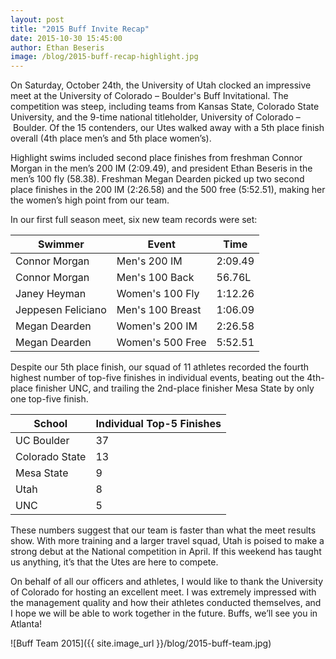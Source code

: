 ```yaml
---
layout: post
title: "2015 Buff Invite Recap"
date: 2015-10-30 15:45:00
author: Ethan Beseris
image: /blog/2015-buff-recap-highlight.jpg
---
```


On Saturday, October 24th, the University of Utah clocked an impressive meet at the University of Colorado – Boulder's Buff Invitational. The competition was steep, including teams from Kansas State, Colorado State University, and the 9-time national titleholder, University of Colorado – Boulder. Of the 15 contenders, our Utes walked away with a 5th place finish overall (4th place men’s and 5th place women’s).

Highlight swims included second place finishes from freshman Connor Morgan in the men’s 200 IM (2:09.49), and president Ethan Beseris in the men’s 100 fly (58.38). Freshman Megan Dearden picked up two second place finishes in the 200 IM (2:26.58) and the 500 free (5:52.51), making her the women’s high point from our team.

In our first full season meet, six new team records were set:

| Swimmer               | Event             | Time      |
|-----------------------|-------------------|-----------|
| Connor Morgan         | Men's 200 IM      | 2:09.49   |
| Connor Morgan         | Men's 100 Back    | 56.76L    |
| Janey Heyman          | Women's 100 Fly   | 1:12.26   |
| Jeppesen Feliciano    | Men's 100 Breast  | 1:06.09   |
| Megan Dearden         | Women's 200 IM    | 2:26.58   |
| Megan Dearden         | Women's 500 Free  | 5:52.51   |

Despite our 5th place finish, our squad of 11 athletes recorded the fourth highest number of top-five finishes in individual events, beating out the 4th-place finisher UNC, and trailing the 2nd-place finisher Mesa State by only one top-five finish.

| School | Individual Top-5 Finishes    |
|--------|------------------------------|
| UC Boulder        | 37                |
| Colorado State    | 13                |
| Mesa State        | 9                 |
| Utah              | 8                 |
| UNC               | 5                 |

These numbers suggest that our team is faster than what the meet results show. With more training and a larger travel squad, Utah is poised to make a strong debut at the National competition in April. If this weekend has taught us anything, it’s that the Utes are here to compete.

On behalf of all our officers and athletes, I would like to thank the University of Colorado for hosting an excellent meet. I was extremely impressed with the management quality and how their athletes conducted themselves, and I hope we will be able to work together in the future. Buffs, we’ll see you in Atlanta!

![Buff Team 2015]({{ site.image_url }}/blog/2015-buff-team.jpg)
